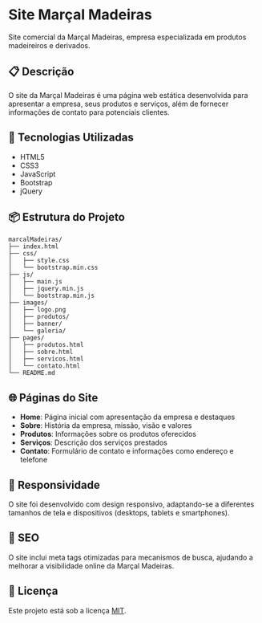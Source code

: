# Site Marçal Madeiras

Site comercial da Marçal Madeiras, empresa especializada em produtos madeireiros e derivados.

## 📋 Descrição

O site da Marçal Madeiras é uma página web estática desenvolvida para apresentar a empresa, seus produtos e serviços, além de fornecer informações de contato para potenciais clientes.

## 🚀 Tecnologias Utilizadas

- HTML5
- CSS3
- JavaScript
- Bootstrap
- jQuery

## 📦 Estrutura do Projeto

```
marcalMadeiras/
├── index.html
├── css/
│   ├── style.css
│   └── bootstrap.min.css
├── js/
│   ├── main.js
│   ├── jquery.min.js
│   └── bootstrap.min.js
├── images/
│   ├── logo.png
│   ├── produtos/
│   ├── banner/
│   └── galeria/
├── pages/
│   ├── produtos.html
│   ├── sobre.html
│   ├── servicos.html
│   └── contato.html
└── README.md
```

## 🌐 Páginas do Site

- **Home**: Página inicial com apresentação da empresa e destaques
- **Sobre**: História da empresa, missão, visão e valores
- **Produtos**: Informações sobre os produtos oferecidos
- **Serviços**: Descrição dos serviços prestados
- **Contato**: Formulário de contato e informações como endereço e telefone

## 📱 Responsividade

O site foi desenvolvido com design responsivo, adaptando-se a diferentes tamanhos de tela e dispositivos (desktops, tablets e smartphones).

## 📝 SEO

O site inclui meta tags otimizadas para mecanismos de busca, ajudando a melhorar a visibilidade online da Marçal Madeiras.

## 📄 Licença

Este projeto está sob a licença [MIT](https://opensource.org/licenses/MIT).
